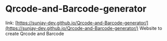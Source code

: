 # Qrcode-and-Barcode-generator
link: [https://sunjay-dev.github.io/Qrcode-and-Barcode-generator/](https://sunjay-dev.github.io/Qrcode-and-Barcode-generator/)
Website to create Qrcode and Barcode 
